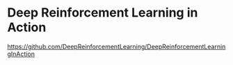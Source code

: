 # Deep Reinforcement Learning in Action

https://github.com/DeepReinforcementLearning/DeepReinforcementLearningInAction




